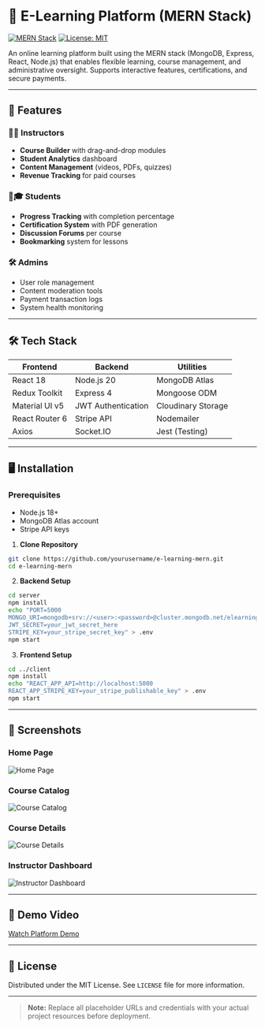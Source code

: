 # 🧠 E-Learning Platform (MERN Stack)

[![MERN Stack](https://img.shields.io/badge/Stack-MERN-%2300f.svg?style=flat&logo=MERN)](https://www.mongodb.com/mern-stack)
[![License: MIT](https://img.shields.io/badge/License-MIT-yellow.svg)](https://opensource.org/licenses/MIT)

An online learning platform built using the MERN stack (MongoDB, Express, React, Node.js) that enables flexible learning, course management, and administrative oversight. Supports interactive features, certifications, and secure payments.

---

## 🚀 Features

### 👩🏫 Instructors
- **Course Builder** with drag-and-drop modules
- **Student Analytics** dashboard
- **Content Management** (videos, PDFs, quizzes)
- **Revenue Tracking** for paid courses

### 👨🎓 Students
- **Progress Tracking** with completion percentage
- **Certification System** with PDF generation
- **Discussion Forums** per course
- **Bookmarking** system for lessons

### 🛠️ Admins
- User role management
- Content moderation tools
- Payment transaction logs
- System health monitoring

---

## 🛠️ Tech Stack

| **Frontend**       | **Backend**         | **Utilities**             |
|---------------------|---------------------|---------------------------|
| React 18            | Node.js 20          | MongoDB Atlas             |
| Redux Toolkit       | Express 4           | Mongoose ODM              |
| Material UI v5      | JWT Authentication  | Cloudinary Storage        |
| React Router 6      | Stripe API          | Nodemailer                |
| Axios               | Socket.IO           | Jest (Testing)            |

---

## 🖥️ Installation

### Prerequisites
- Node.js 18+
- MongoDB Atlas account
- Stripe API keys

1. **Clone Repository**
```bash
git clone https://github.com/yourusername/e-learning-mern.git
cd e-learning-mern
```

2. **Backend Setup**
```bash
cd server
npm install
echo "PORT=5000
MONGO_URI=mongodb+srv://<user>:<password>@cluster.mongodb.net/elearning
JWT_SECRET=your_jwt_secret_here
STRIPE_KEY=your_stripe_secret_key" > .env
npm start
```

3. **Frontend Setup**
```bash
cd ../client
npm install
echo "REACT_APP_API=http://localhost:5000
REACT_APP_STRIPE_KEY=your_stripe_publishable_key" > .env
npm start
```

---

## 📸 Screenshots

### Home Page
![Home Page](https://github.com/user-attachments/assets/c99cffce-a3ac-4c2d-a272-b50ca7ea224e)

### Course Catalog
![Course Catalog](https://github.com/user-attachments/assets/bfaf0828-3d19-4bd3-93fe-65118b4cd05b)

### Course Details
![Course Details](https://github.com/user-attachments/assets/453ec2e3-8f53-449c-bec9-f9a734ecfd1f)

### Instructor Dashboard
![Instructor Dashboard](https://github.com/user-attachments/assets/9b576764-6816-4c1c-af1b-a57adf67dc66)

---

## 🎥 Demo Video
[Watch Platform Demo](https://drive.google.com/file/d/1ihu2ZLT9wRR-_s2vNNQMW6P22mkupk5k/view?usp=drivesdk)

---

## 📄 License

Distributed under the MIT License. See `LICENSE` file for more information.

---

> **Note:** Replace all placeholder URLs and credentials with your actual project resources before deployment.
